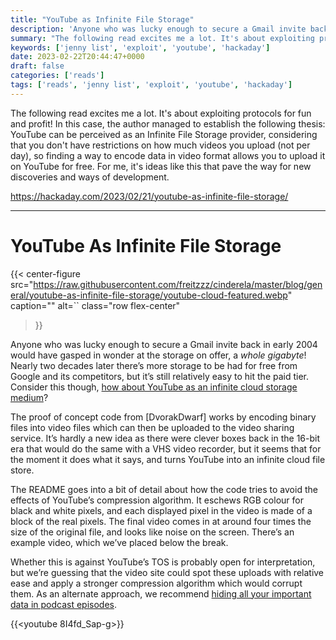 ```yaml
---
title: "YouTube as Infinite File Storage"
description: 'Anyone who was lucky enough to secure a Gmail invite back in early 2004 would have gasped in wonder at the storage on offer, a whole gigabyte! Nearly two decades later there’s more storage to…'
summary: "The following read excites me a lot. It's about exploiting protocols for fun and profit! In this case, the author managed to established the following thesis: YouTube can be perceived as an Infinite File Storage provider, considering that you don't have restrictions on how much videos you upload (not per day), so finding a way to encode data in video format allows you to upload it on YouTube for free."
keywords: ['jenny list', 'exploit', 'youtube', 'hackaday']
date: 2023-02-22T20:44:47+0000
draft: false
categories: ['reads']
tags: ['reads', 'jenny list', 'exploit', 'youtube', 'hackaday']
---
```


The following read excites me a lot. It's about exploiting protocols for fun and profit! In this case, the author managed to establish the following thesis: YouTube can be perceived as an Infinite File Storage provider, considering that you don't have restrictions on how much videos you upload (not per day), so finding a way to encode data in video format allows you to upload it on YouTube for free. For me, it's ideas like this that pave the way for new discoveries and ways of development.

https://hackaday.com/2023/02/21/youtube-as-infinite-file-storage/

---

YouTube As Infinite File Storage
================================
{{< center-figure
    src="https://raw.githubusercontent.com/freitzzz/cinderela/master/blog/general/youtube-as-infinite-file-storage/youtube-cloud-featured.webp"
    caption=""
    alt=``
    class="row flex-center"
>}}

Anyone who was lucky enough to secure a Gmail invite back in early 2004 would have gasped in wonder at the storage on offer, a _whole gigabyte_! Nearly two decades later there’s more storage to be had for free from Google and its competitors, but it’s still relatively easy to hit the paid tier. Consider this though, [how about YouTube as an infinite cloud storage medium](https://github.com/DvorakDwarf/Infinite-Storage-Glitch)?

The proof of concept code from \[DvorakDwarf\] works by encoding binary files into video files which can then be uploaded to the video sharing service. It’s hardly a new idea as there were clever boxes back in the 16-bit era that would do the same with a VHS video recorder, but it seems that for the moment it does what it says, and turns YouTube into an infinite cloud file store.

The README goes into a bit of detail about how the code tries to avoid the effects of YouTube’s compression algorithm. It eschews RGB colour for black and white pixels, and each displayed pixel in the video is made of a block of the real pixels. The final video comes in at around four times the size of the original file, and looks like noise on the screen. There’s an example video, which we’ve placed below the break.

Whether this is against YouTube’s TOS is probably open for interpretation, but we’re guessing that the video site could spot these uploads with relative ease and apply a stronger compression algorithm which would corrupt them. As an alternate approach, we recommend [hiding all your important data in podcast episodes](https://hackaday.com/2022/07/01/unraveling-the-hackaday-podcast-hidden-message/).

{{<youtube 8I4fd_Sap-g>}}